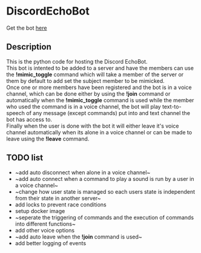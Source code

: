 # DiscordEchoBot
Get the bot [here](https://discord.com/oauth2/authorize?client_id=1383542849362202746)
## Description
This is the python code for hosting the Discord EchoBot.\
This bot is intented to be added to a server and have the members can use the __!mimic_toggle__ command which will take a member of the server or them by default to add set the subject member to be mimicked.\
Once one or more members have been registered and the bot is in a voice channel, which can be done either by using the __!join__ command or automatically when the __!mimic_toggle__ command is used while the member who used the command is in a voice channel, the bot will play text-to-speech of any message (except commands) put into and text channel the bot has access to.\
Finally when the user is done with the bot it will either leave it's voice channel automatically when its alone in a voice channel or can be made to leave using the __!leave__ command.
## TODO list
+ ~add auto disconnect when alone in a voice channel~
+ ~add auto connect when a command to play a sound is run by a user in a voice channel~
+ ~change how user state is managed so each users state is independent from their state in another server~
+ add locks to prevent race conditions
+ setup docker image
+ ~seperate the triggering of commands and the execution of commands into different functions~
+ add other voice options
+ ~add auto leave when the __!join__ command is used~
+ add better logging of events
